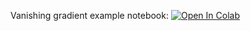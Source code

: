 Vanishing gradient example notebook:
[![Open In Colab](https://colab.research.google.com/assets/colab-badge.svg)](https://colab.research.google.com/github/neychev/harbour_dlia2019/blob/master/day03_Vanishing_grad_n_CNN/vanishing_grad_example.ipynb)
